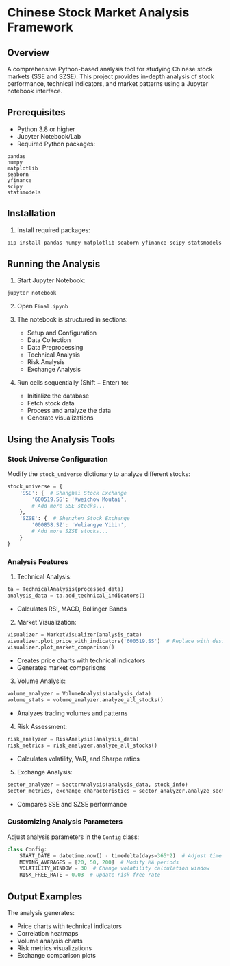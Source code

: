# Chinese Stock Market Analysis Framework

## Overview
A comprehensive Python-based analysis tool for studying Chinese stock markets (SSE and SZSE). This project provides in-depth analysis of stock performance, technical indicators, and market patterns using a Jupyter notebook interface.

## Prerequisites
- Python 3.8 or higher
- Jupyter Notebook/Lab
- Required Python packages:
```
pandas
numpy
matplotlib
seaborn
yfinance
scipy
statsmodels
```

## Installation

1. Install required packages:
```bash
pip install pandas numpy matplotlib seaborn yfinance scipy statsmodels
```

## Running the Analysis

1. Start Jupyter Notebook:
```bash
jupyter notebook
```

2. Open `Final.ipynb`

3. The notebook is structured in sections:
   - Setup and Configuration
   - Data Collection
   - Data Preprocessing
   - Technical Analysis
   - Risk Analysis
   - Exchange Analysis

4. Run cells sequentially (Shift + Enter) to:
   - Initialize the database
   - Fetch stock data
   - Process and analyze the data
   - Generate visualizations

## Using the Analysis Tools

### Stock Universe Configuration
Modify the `stock_universe` dictionary to analyze different stocks:
```python
stock_universe = {
    'SSE': {  # Shanghai Stock Exchange
        '600519.SS': 'Kweichow Moutai',
        # Add more SSE stocks...
    },
    'SZSE': {  # Shenzhen Stock Exchange
        '000858.SZ': 'Wuliangye Yibin',
        # Add more SZSE stocks...
    }
}
```

### Analysis Features

1. Technical Analysis:
```python
ta = TechnicalAnalysis(processed_data)
analysis_data = ta.add_technical_indicators()
```
- Calculates RSI, MACD, Bollinger Bands

2. Market Visualization:
```python
visualizer = MarketVisualizer(analysis_data)
visualizer.plot_price_with_indicators('600519.SS')  # Replace with desired stock symbol
visualizer.plot_market_comparison()
```
- Creates price charts with technical indicators
- Generates market comparisons

3. Volume Analysis:
```python
volume_analyzer = VolumeAnalysis(analysis_data)
volume_stats = volume_analyzer.analyze_all_stocks()
```
- Analyzes trading volumes and patterns

4. Risk Assessment:
```python
risk_analyzer = RiskAnalysis(analysis_data)
risk_metrics = risk_analyzer.analyze_all_stocks()
```
- Calculates volatility, VaR, and Sharpe ratios

5. Exchange Analysis:
```python
sector_analyzer = SectorAnalysis(analysis_data, stock_info)
sector_metrics, exchange_characteristics = sector_analyzer.analyze_sectors()
```
- Compares SSE and SZSE performance

### Customizing Analysis Parameters
Adjust analysis parameters in the `Config` class:
```python
class Config:
    START_DATE = datetime.now() - timedelta(days=365*2)  # Adjust time period
    MOVING_AVERAGES = [20, 50, 200]  # Modify MA periods
    VOLATILITY_WINDOW = 30  # Change volatility calculation window
    RISK_FREE_RATE = 0.03  # Update risk-free rate
```

## Output Examples
The analysis generates:
- Price charts with technical indicators
- Correlation heatmaps
- Volume analysis charts
- Risk metrics visualizations
- Exchange comparison plots
